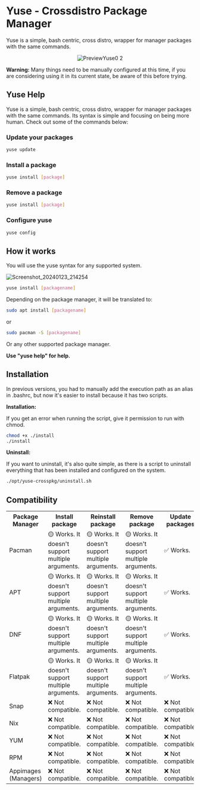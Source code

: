 # Yuse - Crossdistro Package Manager

Yuse is a simple, bash centric, cross distro, wrapper for manager packages with the same commands.

<div align="center">

![PreviewYuse0 2](https://github.com/mblithium/yuse-crossdistro-pkg/assets/6350505/a19afa9c-d6c9-409c-8c82-718b36ea0ae1)

</div>

**Warning:** Many things need to be manually configured at this time, if you are considering using it in its current state, be aware of this before trying.

## Yuse Help

Yuse is a simple, bash centric, cross distro, wrapper for manager packages with the same commands. Its syntax is simple and focusing on being more human. Check out some of the commands below:

### Update your packages
```bash 
yuse update 
```

### Install a package
```bash 
yuse install [package] 
```

### Remove a package
```bash 
yuse install [package]
```
### Configure yuse
```bash 
yuse config
```

## How it works

You will use the yuse syntax for any supported system.

![Screenshot_20240123_214254](https://github.com/mblithium/yuse-crossdistro-pkg/assets/6350505/62047f12-fbf1-42e1-870e-60182cdc602b)


```bash
yuse install [packagename]
```

Depending on the package manager, it will be translated to:

```bash
sudo apt install [packagename]
```

or

```bash
sudo pacman -S [packagename]
```

Or any other supported package manager.

**Use "yuse help" for help.**

## Installation

In previous versions, you had to manually add the execution path as an alias in .bashrc, but now it's easier to install because it has two scripts.

**Installation:**

If you get an error when running the script, give it permission to run with chmod.

```bash
chmod +x ./install 
./install
```

**Uninstall:**

If you want to uninstall, it's also quite simple, as there is a script to uninstall everything that has been installed and configured on the system.

```bash
./opt/yuse-crosspkg/uninstall.sh
```

## Compatibility

<table>
    <tr>
        <th>Package Manager</th>
        <th>Install package</th>
        <th>Reinstall package</th>
        <th>Remove package</th>
        <th>Update packages</th>
        <th>Clear cache</th>
    </tr>
    <tr>
        <td>Pacman</td>
        <td>🟡 Works. It doesn't support multiple arguments.</td>
        <td>🟡 Works. It doesn't support multiple arguments.</td>
        <td>🟡 Works. It doesn't support multiple arguments.</td>
        <td>✅ Works.</td>
        <td>🟡 Works. It doesn't support multiple arguments.</td>
    </tr>
    <tr>
        <td>APT</td>
        <td>🟡 Works. It doesn't support multiple arguments.</td>
        <td>🟡 Works. It doesn't support multiple arguments.</td>
        <td>🟡 Works. It doesn't support multiple arguments.</td>
        <td>✅ Works.</td>
        <td>🟡 Works. It doesn't support multiple arguments.</td>
    </tr>
    <tr>
        <td>DNF</td>
        <td>🟡 Works. It doesn't support multiple arguments.</td>
        <td>🟡 Works. It doesn't support multiple arguments.</td>
        <td>🟡 Works. It doesn't support multiple arguments.</td>
        <td>✅ Works.</td>
        <td>🟡 Works. It doesn't support multiple arguments.</td>
    </tr>
    <tr>
        <td>Flatpak</td>
        <td>🟡 Works. It doesn't support multiple arguments.</td>
        <td>🟡 Works. It doesn't support multiple arguments.</td>
        <td>🟡 Works. It doesn't support multiple arguments.</td>
        <td>✅ Works.</td>
        <td>🟡 Works. It doesn't support multiple arguments.</td>
    </tr>
    <tr>
        <td>Snap</td>
        <td>❌ Not compatible.</td>
        <td>❌ Not compatible.</td>
        <td>❌ Not compatible.</td>
        <td>❌ Not compatible.</td>
        <td>❌ Not compatible.</td>
    </tr>
    <tr>
        <td>Nix</td>
        <td>❌ Not compatible.</td>
        <td>❌ Not compatible.</td>
        <td>❌ Not compatible.</td>
        <td>❌ Not compatible.</td>
        <td>❌ Not compatible.</td>
    </tr>
    <tr>
        <td>YUM</td>
        <td>❌ Not compatible.</td>
        <td>❌ Not compatible.</td>
        <td>❌ Not compatible.</td>
        <td>❌ Not compatible.</td>
        <td>❌ Not compatible.</td>
    </tr>
    <tr>
        <td>RPM</td>
        <td>❌ Not compatible.</td>
        <td>❌ Not compatible.</td>
        <td>❌ Not compatible.</td>
        <td>❌ Not compatible.</td>
        <td>❌ Not compatible.</td>
    </tr>
    <tr>
        <td>Appimages (Managers)</td>
        <td>❌ Not compatible.</td>
        <td>❌ Not compatible.</td>
        <td>❌ Not compatible.</td>
        <td>❌ Not compatible.</td>
        <td>❌ Not compatible.</td>
    </tr>
</table>

